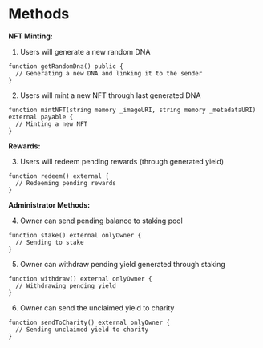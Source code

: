 # Methods

**NFT Minting:** 

1. Users will generate a new random DNA

```solidity
function getRandomDna() public {
  // Generating a new DNA and linking it to the sender
}
```

2. Users will mint a new NFT through last generated DNA

```solidity
function mintNFT(string memory _imageURI, string memory _metadataURI) external payable {
  // Minting a new NFT    
}
```

**Rewards:** 

3. Users will redeem pending rewards (through generated yield)

```solidity
function redeem() external {
  // Redeeming pending rewards  
}
```

**Administrator Methods:** 

4. Owner can send pending balance to staking pool

```solidity
function stake() external onlyOwner {
  // Sending to stake
}
```

5. Owner can withdraw pending yield generated through staking

```solidity
function withdraw() external onlyOwner {
  // Withdrawing pending yield
}
```

6. Owner can send the unclaimed yield to charity

```solidity
function sendToCharity() external onlyOwner {
  // Sending unclaimed yield to charity
}
```
